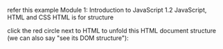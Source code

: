 
refer this example Module 1: Introduction to JavaScript   1.2 JavaScript, HTML and CSS   HTML is for structure


click the red circle next to HTML to unfold this HTML document structure (we can also say "see its DOM structure"):
